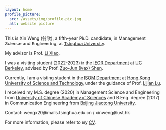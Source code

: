 ```yaml
---
layout: home
profile_picture:
  src: /assets/img/profile-pic.jpg
  alt: website picture
---
```


<p>
  This is Xin Weng (翁欣), a fifth-year Ph.D. candidate, in Management Science and Engineering, at <a href="https://www.tsinghua.edu.cn/en/index.htm">Tsinghua University</a>. 
</p>

<p>
  My advisor is Prof. <a href="https://www.tbsi.edu.cn/english/2021/1011/c4998a55896/page.htm">Li Xiao</a>.
</p>

<p>
  I was a visiting student (2022-2023) in the <a href="https://ieor.berkeley.edu">IEOR Department</a> at <a href="https://www.berkeley.edu">UC Berkeley</a>, advised by Prof. <a href="https://shen.ieor.berkeley.edu">Zuo-Jun (Max) Shen</a>. 
</p>

<p>
  Currently, I am a visting student in the <a href="https://isom.hkust.edu.hk">ISOM Department</a> at <a href="https://hkust.edu.hk">Hong Kong University of Science and Technology</a>, under the guidance of Prof. <a href="https://isom.hkust.edu.hk/faculty-and-staff/directory/lijianlu">Lijian Lu</a>.
</p>

<p>
  I received my M.S. degree (2020) in Management Science and Engineering from <a href="https://english.ucas.ac.cn">University of Chinese Academy of Sciences</a> and B.Eng. degree (2017) in Communication Engineering from <a href="http://en.njtu.edu.cn">Beijing Jiaotong University</a>.
</p>

<p>Contact: wengx20@mails.tsinghua.edu.cn / xinweng@ust.hk </p>

<p>
For more information, please refer to my <a href="https://github.com/xinweng/xinweng.github.io/blob/master/assets/CV_XinWENG.pdf" target="_blank">CV</a>.
</p>


